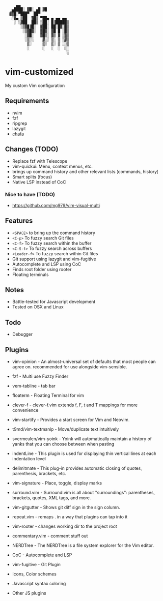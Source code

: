                                    
                                   
         ▄▄                        
       ▄████░ ▓█░ ▄█ ▓█            
      ▓▓█░▀███▀  ██▀               
       ░▓▄ ▒██  ▓█▒ ▀██▄ ▄ ▄▄ ▄▄   
        ░ ░▓██  ██▒ ░██░ █▐█████▒  
           ░▒▓█▐█░  ▓██░ ██░█▓░█▒  
            ░▒▓█▓░  ▓█▓░ ▓█ █ ░█▒  
             ░▓█░   ▓█▒░ ▓▒ ▓ ░▓▒  
             ░▒░░    ▓░░ ▒░ ▒ ░▓▒  
              ▒░     ▒░  ▒░ ▒ ░░▒  
              ░      ░   ░  ░  ░░  
                                ░  
                                   
                                   
                                   
                                   
                                   

# vim-customized
My custom Vim configuration

## Requirements
* nvim
* fzf
* ripgrep
* lazygit
* [chafa](https://github.com/hpjansson/chafa)

## Changes (TODO)
* Replace fzf with Telescope
* vim-quickui: Menu, context menus, etc.
* <SPACE> brings up command history and other relevant lists (commands, history)
* Smart splits (focus)
* Native LSP instead of CoC

### Nice to have (TODO)
* https://github.com/mg979/vim-visual-multi

## Features
* `<SPACE>` to bring up the command history
* `<C-p>` To fuzzy search Git files
* `<C-f>` To fuzzy search within the buffer
* `<C-S-f>` To fuzzy search across buffers
* `<Leader-f>` To fuzzy search within Git files
* Git support using lazygit and vim-fugitive
* Autocomplete and LSP using CoC
* Finds root folder using rooter
* Floating terminals

## Notes
* Battle-tested for Javascript development
* Tested on OSX and Linux

## Todo
* Debugger

## Plugins
* vim-opinion - An almost-universal set of defaults that most people can agree on. recommended for use alongside vim-sensible.

* fzf - Multi use Fuzzy Finder

* vem-tabline - tab bar 

* floaterm - Floating Terminal for vim

* clever-f - clever-f.vim extends f, F, t and T mappings for more convenience 

* vim-startify - Provides a start screen for Vim and Neovim.

* t9md/vim-textmanip - Move/duplicate text intuitively

* svermeulen/vim-yoink - Yoink will automatically maintain a history of yanks that you can choose between when pasting

* indentLine - This plugin is used for displaying thin vertical lines at each indentation level

* delimitmate - This plug-in provides automatic closing of quotes, parenthesis, brackets, etc.

* vim-signature - Place, toggle, display marks

* surround.vim - Surround.vim is all about "surroundings": parentheses, brackets, quotes, XML tags, and more.

* vim-gitgutter - Shows git diff sign in the sign column.

* repeat.vim - remaps . in a way that plugins can tap into it

* vim-rooter - changes working dir to the project root

* commentary.vim - comment stuff out

* NERDTree - The NERDTree is a file system explorer for the Vim editor.

* CoC - Autocomplete and LSP

* vim-fugitive - Git Plugin

* Icons, Color schemes
* Javascript syntax coloring
* Other JS plugins



